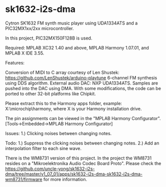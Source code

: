 # sk1632-i2s-dma
Cytron SK1632 FM synth music player using UDA1334ATS and a PIC32MX1xx/2xx microcontroller.

In this project, PIC32MX150F128B is used.

Required: MPLAB XC32 1.40 and above, MPLAB Harmony 1.07.01, and MPLAB X IDE 3.55.

Features:

Conversion of MIDI to C array courtesy of Len Shustek: https://github.com/LenShustek/arduino-playtune
6-channel FM synthesis using DDS algorithm.
External audio DAC: NXP UDA1334ATS.
Samples are pushed into the DAC using DMA.
With some modifications, the code can be ported to other 32-bit platforms like Chipkit.

Please extract this to the Harmony apps folder, example: X:\microchip\harmony, where X is your Harmony installation drive.

The pin assignments can be viewed in the "MPLAB Harmony Configurator". [Tools->Embedded->MPLAB Harmony Configurator]

Issues: 
1.) Clicking noises between changing notes.

Todo: 
1.) Suppress the clicking noises between changing notes.
2.) Add an interpolation filter to each sine wave.

There is the WM8731 version of this project. In the project the WM8731 resides on a "Mikroelektronika Audio Codec Board Proto". Please check the https://github.com/uncle-yong/sk1632-i2s-dma/tree/master/v1_07_01/apps/sk1632-i2s-dma-sk1632-i2s-dma-wm8731/firmware for more information.
